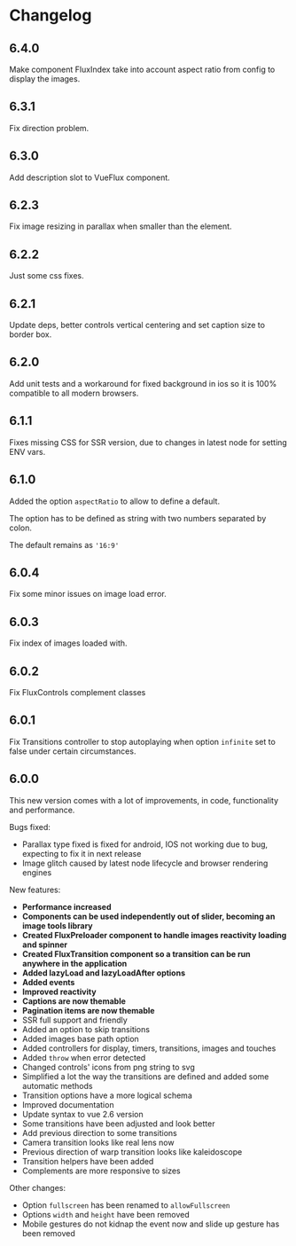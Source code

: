 ---
---

# Changelog

## 6.4.0

Make component FluxIndex take into account aspect ratio from config to display the images.

## 6.3.1

Fix direction problem.

## 6.3.0

Add description slot to VueFlux component.

## 6.2.3

Fix image resizing in parallax when smaller than the element.

## 6.2.2

Just some css fixes.

## 6.2.1

Update deps, better controls vertical centering and set caption size to border box.

## 6.2.0

Add unit tests and a workaround for fixed background in ios so it is 100% compatible to all modern browsers.

## 6.1.1

Fixes missing CSS for SSR version, due to changes in latest node for setting ENV vars.

## 6.1.0

Added the option `aspectRatio` to allow to define a default.

The option has to be defined as string with two numbers separated by colon.

The default remains as `'16:9'`

## 6.0.4

Fix some minor issues on image load error.

## 6.0.3

Fix index of images loaded with.

## 6.0.2

Fix FluxControls complement classes

## 6.0.1

Fix Transitions controller to stop autoplaying when option `infinite` set to false under certain circumstances.

## 6.0.0

This new version comes with a lot of improvements, in code, functionality and performance.

Bugs fixed:

* Parallax type fixed is fixed for android, IOS not working due to bug, expecting to fix it in next release
* Image glitch caused by latest node lifecycle and browser rendering engines

New features:

* **Performance increased**
* **Components can be used independently out of slider, becoming an image tools library**
* **Created FluxPreloader component to handle images reactivity loading and spinner**
* **Created FluxTransition component so a transition can be run anywhere in the application**
* **Added lazyLoad and lazyLoadAfter options**
* **Added events**
* **Improved reactivity**
* **Captions are now themable**
* **Pagination items are now themable**
* SSR full support and friendly
* Added an option to skip transitions
* Added images base path option
* Added controllers for display, timers, transitions, images and touches
* Added `throw` when error detected
* Changed controls' icons from png string to svg
* Simplified a lot the way the transitions are defined and added some automatic methods
* Transition options have a more logical schema
* Improved documentation
* Update syntax to vue 2.6 version
* Some transitions have been adjusted and look better
* Add previous direction to some transitions
* Camera transition looks like real lens now
* Previous direction of warp transition looks like kaleidoscope
* Transition helpers have been added
* Complements are more responsive to sizes

Other changes:

* Option `fullscreen` has been renamed to `allowFullscreen`
* Options `width` and `height` have been removed
* Mobile gestures do not kidnap the event now and slide up gesture has been removed
